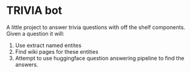 # TRIVIA bot

A little project to answer trivia questions with off the shelf components.
Given a question it will:
1. Use extract named entites
2. Find wiki pages for these entities
3. Attempt to use huggingface question answering pipeline to find the answers.